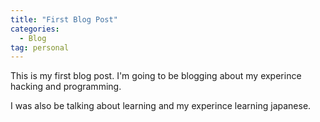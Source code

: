 ```yaml
---
title: "First Blog Post"
categories:
  - Blog
tag: personal
---
```



This is my first blog post. I'm going to be blogging about my experince hacking and programming. 

I was also be talking about learning and my experince learning japanese.